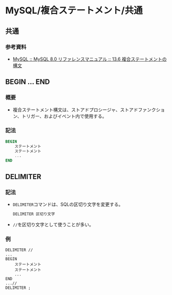 # MySQL/複合ステートメント/共通

## 共通

### 参考資料

- [MySQL :: MySQL 8.0 リファレンスマニュアル :: 13.6 複合ステートメントの構文](https://dev.mysql.com/doc/refman/8.0/ja/sql-compound-statements.html)

## BEGIN ... END

### 概要

- 複合ステートメント構文は、ストアドプロシージャ、ストアドファンクション、トリガー、およびイベント内で使用する。

### 記法

```sql
BEGIN
    ステートメント
    ステートメント
    ...
END
```

## DELIMITER

### 記法

- `DELIMITER`コマンドは、SQLの区切り文字を変更する。

  ```sql
  DELIMITER 区切り文字
  ```

- `//`を区切り文字として使うことが多い。

### 例

```mysql
DELIMITER //
...
BEGIN
    ステートメント
    ステートメント
    ...
END
...//
DELIMITER ;
```
